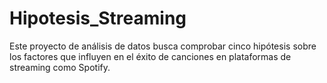# Hipotesis_Streaming
Este proyecto de análisis de datos busca comprobar cinco hipótesis sobre los factores que influyen en el éxito de canciones en plataformas de streaming como Spotify. 
